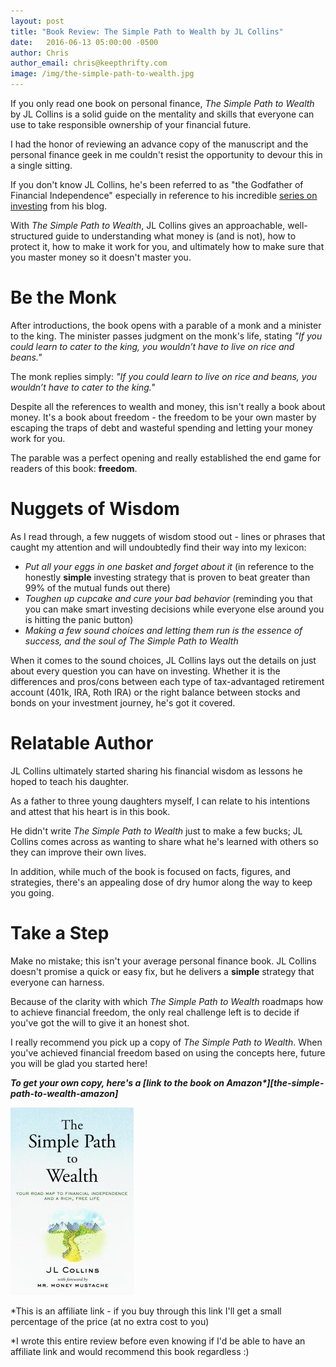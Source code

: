 ```yaml
---
layout: post
title: "Book Review: The Simple Path to Wealth by JL Collins"
date:   2016-06-13 05:00:00 -0500
author: Chris
author_email: chris@keepthrifty.com
image: /img/the-simple-path-to-wealth.jpg
---
```


If you only read one book on personal finance, _The Simple Path to Wealth_ by JL Collins is a solid guide on the mentality and skills that everyone can use to take responsible ownership of your financial future.

I had the honor of reviewing an advance copy of the manuscript and the personal finance geek in me couldn't resist the opportunity to devour this in a single sitting.

If you don't know JL Collins, he's been referred to as "the Godfather of Financial Independence" especially in reference to his incredible [series on investing][jl-collins-investing] from his blog.

With _The Simple Path to Wealth_, JL Collins gives an approachable, well-structured guide to understanding what money is (and is not), how to protect it, how to make it work for you, and ultimately how to make sure that you master money so it doesn't master you.

# Be the Monk #

After introductions, the book opens with a parable of a monk and a minister to the king. The minister passes judgment on the monk's life, stating _"If you could learn to cater to the king, you wouldn’t have to live on rice and beans."_

The monk replies simply: _"If you could learn to live on rice and beans, you wouldn’t have to cater to the king."_

Despite all the references to wealth and money, this isn't really a book about money. It's a book about freedom - the freedom to be your own master by escaping the traps of debt and wasteful spending and letting your money work for you.

The parable was a perfect opening and really established the end game for readers of this book: __freedom__.

# Nuggets of Wisdom #

As I read through, a few nuggets of wisdom stood out - lines or phrases that caught my attention and will undoubtedly find their way into my lexicon:

- _Put all your eggs in one basket and forget about it_ (in reference to the honestly __simple__ investing strategy that is proven to beat greater than 99% of the mutual funds out there)
- _Toughen up cupcake and cure your bad behavior_ (reminding you that you can make smart investing decisions while everyone else around you is hitting the panic button)
- _Making a few sound choices and letting them run is the essence of success, and the soul of The Simple Path to Wealth_

When it comes to the sound choices, JL Collins lays out the details on just about every question you can have on investing. Whether it is the differences and pros/cons between each type of tax-advantaged retirement account (401k, IRA, Roth IRA) or the right balance between stocks and bonds on your investment journey, he's got it covered.

# Relatable Author #

JL Collins ultimately started sharing his financial wisdom as lessons he hoped to teach his daughter.

As a father to three young daughters myself, I can relate to his intentions and attest that his heart is in this book.

He didn't write _The Simple Path to Wealth_ just to make a few bucks; JL Collins comes across as wanting to share what he's learned with others so they can improve their own lives.

In addition, while much of the book is focused on facts, figures, and strategies, there's an appealing dose of dry humor along the way to keep you going.

# Take a Step #

Make no mistake; this isn't your average personal finance book. JL Collins doesn't promise a quick or easy fix, but he delivers a __simple__ strategy that everyone can harness.

Because of the clarity with which _The Simple Path to Wealth_ roadmaps how to achieve financial freedom, the only real challenge left is to decide if you've got the will to give it an honest shot.

I really recommend you pick up a copy of _The Simple Path to Wealth_. When you've achieved financial freedom based on using the concepts here, future you will be glad you started here!

___To get your own copy, here's a [link to the book on Amazon*][the-simple-path-to-wealth-amazon]___

![the-simple-path-to-wealth][the-simple-path-to-wealth-cover]

\*This is an affiliate link - if you buy through this link I'll get a small percentage of the price (at no extra cost to you)

\*I wrote this entire review before even knowing if I'd be able to have an affiliate link and would recommend this book regardless :)

[jl-collins-investing]: http://jlcollinsnh.com/stock-series/
[the-simple-path-to-wealth-cover]: /img/the-simple-path-to-wealth-cover.jpg
